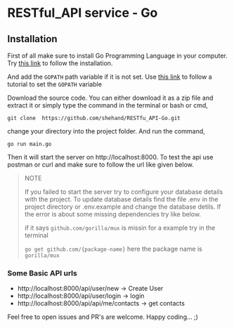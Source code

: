 # RESTful_API service - Go

## Installation

First of all make sure to install Go Programming Language
in your computer. Try [this link](https://golang.org/doc/install) to follow the installation.

And add the `GOPATH` path variable if it is not set. Use [this link](https://github.com/golang/go/wiki/SettingGOPATH) to follow a tutorial to set the `GOPATH` variable

Download the source code. You can either download it as a zip file and 
extract it or simply type the command in the terminal or bash or cmd,

`git clone 
https://github.com/shehand/RESTfu_API-Go.git`

change your directory into the project folder. And run the command,

`go run main.go`

Then it will start the server on http://localhost:8000. To test the api use postman or curl and make sure to follow the url like given below.

> NOTE
> 
> If you failed to start the server try to configure your database 
details with the project. To update database details find the file .env in the project directory or .env.example and change the database detils. If the error is about some missing dependencies try like below.
>
> if it says `github.com/gorilla/mux` is missin for a example try in the terminal
> 
>`go get github.com/{package-name}` here the package name is `gorilla/mux`
>

### Some Basic API urls

* http://localhost:8000/api/user/new -> Create User
* http://localhost:8000/api/user/login -> login
* http://localhost:8000/api/api/me/contacts -> get contacts

Feel free to open issues and PR's are welcome. Happy coding... ;)